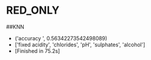 # RED_ONLY

##KNN
+ ('accuracy ', 0.56342273542498089)
+ ['fixed acidity', 'chlorides', 'pH', 'sulphates', 'alcohol']
+ [Finished in 75.2s]
